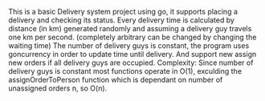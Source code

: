 This is a basic Delivery system project using go, it supports placing a delivery and checking its status. 
Every delivery time is calculated by distance (in km) generated randomly and assuming a delivery guy travels one km per second. (completely arbitrary can be changed by changing the waiting time)
The number of delivery guys is constant, the program uses goncurrency in order to update time until delivery. And support new assign new orders if all delivery guys are occupied. 
Complexity:
Since number of delivery guys is constant most functions operate in O(1), exculding the assignOrderToPerson function which is dependant on number of unassigned orders n, so O(n).

